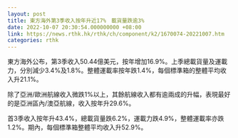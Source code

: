 ```yaml
---
layout: post
title: 東方海外第3季收入按年升近17%　載貨量跌逾3%
date: 2022-10-07 20:30:54.000000000 +08:00
link: https://news.rthk.hk/rthk/ch/component/k2/1670074-20221007.htm
categories: rthk
---
```


東方海外公布，第3季收入50.44億美元，按年增加16.9%。上季總載貨量及運載力，分別減少3.4%及1.8%。整體運載率按年跌1.4%，每個標準箱的整體平均收入升21.1%。

除了亞洲/歐洲航線收入微跌1%以上，其餘航線收入都有逾兩成的升幅，表現最好的是亞洲區內/澳亞航線，收入按年升29.6%。

首3季收入按年升43.4%，總載貨量跌6.2%，運載力跌4.9%，整體運載率亦跌1.2%。期內，每個標準箱整體平均收入升52.9%。
